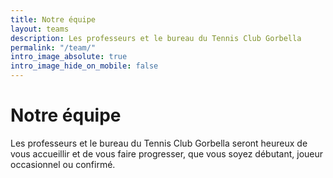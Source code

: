 ```yaml
---
title: Notre équipe
layout: teams
description: Les professeurs et le bureau du Tennis Club Gorbella
permalink: "/team/"
intro_image_absolute: true
intro_image_hide_on_mobile: false
---
```


# Notre équipe

Les professeurs et le bureau du Tennis Club Gorbella seront heureux de vous accueillir et de vous faire progresser, que vous soyez débutant, joueur occasionnel ou confirmé.
